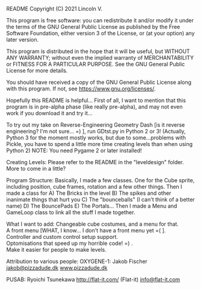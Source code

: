 README
Copyright (C) 2021  Lincoln V.

This program is free software: you can redistribute it and/or modify
it under the terms of the GNU General Public License as published by
the Free Software Foundation, either version 3 of the License, or
(at your option) any later version.

This program is distributed in the hope that it will be useful,
but WITHOUT ANY WARRANTY; without even the implied warranty of
MERCHANTABILITY or FITNESS FOR A PARTICULAR PURPOSE.  See the
GNU General Public License for more details.

You should have received a copy of the GNU General Public License
along with this program.  If not, see <https://www.gnu.org/licenses/>.

Hopefully this README is helpful...  First of all, I want to mention that
this program is in pre-alpha phase (like really pre-alpha), and may not
even work if you download it and try it...

To try out my take on Reverse-Engineering Geometry Dash [is it reverse
engineering?  I'm not sure... =) ], run GDtst.py in Python 2 or 3! (Actually,
Python 3 for the moment mostly works, but due to some...problems with Pickle,
you have to spend a little more time creating levels than when using Python 2)
NOTE:  You need Pygame 2 or later installed!

Creating Levels:
Please refer to the README in the "leveldesign" folder.  More to come in
a little?

Program Structure:
Basically, I made a few classes.  One for the Cube sprite, including position,
cube frames, rotation and a few other things.  Then I made a class for
A) The Bricks in the level B) The spikes and other inanimate things that
hurt you C) The "bounceballs" (I can't think of a better name) D) The
BouncePads E) The Portals...  Then I made a Menu and GameLoop class to link
all the stuff I made together.

What I want to add:  Changeable cube costumes, and a menu for that.  
A front menu [WHAT, I know...  I don't have a front menu yet  =(  ].  
Controller and custom control setup support.  
Optomisations that speed up my horrible code!  =) .  
Make it easier for people to make levels.  


Attribution to various people:
OXYGENE-1:  Jakob Fischer
            jakob@pizzadude.dk
            www.pizzadude.dk

PUSAB:  Ryoichi Tsunekawa
        http://flat-it.com/ (Flat-it)
        info@flat-it.com
